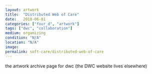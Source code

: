 ```yaml
---
layout: artwork
title:  "Distributed Web of Care"
date:   2018-06-01
categories: ["four_d", "artwork"]
tags: ["dwc", "collaboration"]
medium: organizing
condition: "N/A"
location: "N/A"
image: 
permalink: soft-care/distributed-web-of-care
---
```


the artwork archive page for dwc (the DWC website lives elsewhere)